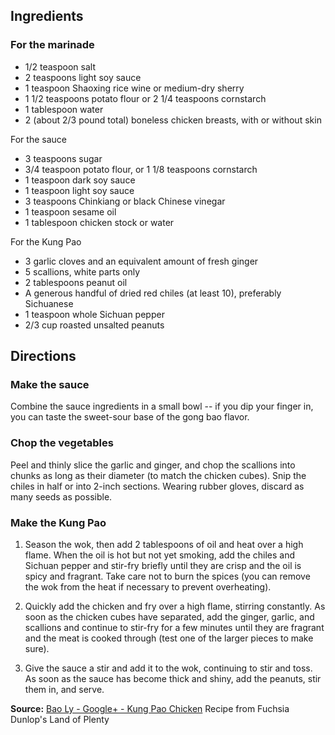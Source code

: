 <div id="wikitext">

<span id="ingredients"></span>

Ingredients
-----------

<div class="vspace">

</div>

### For the marinade

-   1/2 teaspoon salt
-   2 teaspoons light soy sauce
-   1 teaspoon Shaoxing rice wine or medium-dry sherry
-   1 1/2 teaspoons potato flour or 2 1/4 teaspoons cornstarch
-   1 tablespoon water
-   2 (about 2/3 pound total) boneless chicken breasts, with or without
    skin

For the sauce

-   3 teaspoons sugar
-   3/4 teaspoon potato flour, or 1 1/8 teaspoons cornstarch
-   1 teaspoon dark soy sauce
-   1 teaspoon light soy sauce
-   3 teaspoons Chinkiang or black Chinese vinegar
-   1 teaspoon sesame oil
-   1 tablespoon chicken stock or water

For the Kung Pao

-   3 garlic cloves and an equivalent amount of fresh ginger
-   5 scallions, white parts only
-   2 tablespoons peanut oil
-   A generous handful of dried red chiles (at least 10), preferably
    Sichuanese
-   1 teaspoon whole Sichuan pepper
-   2/3 cup roasted unsalted peanuts

<span id="directions"></span>

Directions
----------

### Make the sauce

<div class="indent">

Combine the sauce ingredients in a small bowl -- if you dip your finger
in, you can taste the sweet-sour base of the gong bao flavor.

</div>

<div class="vspace">

</div>

### Chop the vegetables

<div class="indent">

Peel and thinly slice the garlic and ginger, and chop the scallions into
chunks as long as their diameter (to match the chicken cubes). Snip the
chiles in half or into 2-inch sections. Wearing rubber gloves, discard
as many seeds as possible.

</div>

<div class="vspace">

</div>

### Make the Kung Pao

1.  Season the wok, then add 2 tablespoons of oil and heat over a high
    flame. When the oil is hot but not yet smoking, add the chiles and
    Sichuan pepper and stir-fry briefly until they are crisp and the oil
    is spicy and fragrant. Take care not to burn the spices (you can
    remove the wok from the heat if necessary to prevent overheating).
    <div class="vspace">

    </div>

2.  Quickly add the chicken and fry over a high flame, stirring
    constantly. As soon as the chicken cubes have separated, add the
    ginger, garlic, and scallions and continue to stir-fry for a few
    minutes until they are fragrant and the meat is cooked through (test
    one of the larger pieces to make sure).
    <div class="vspace">

    </div>

3.  Give the sauce a stir and add it to the wok, continuing to stir and
    toss. As soon as the sauce has become thick and shiny, add the
    peanuts, stir them in, and serve.

<span id="source"></span> **Source:** [Bao Ly - Google+ - Kung Pao
Chicken](https://plus.google.com/105786329165387175660/posts/cT4z1Zm7o2y)
Recipe from Fuchsia Dunlop's Land of Plenty

</div>
